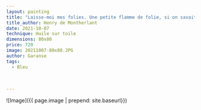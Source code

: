 ```yaml
---
layout: painting
title: "Laisse-moi mes folies. Une petite flamme de folie, si on savait comme la vie s'en éclaire !"       
title_author: Henry de Montherlant
date: 2021-10-07
technique: Huile sur toile
dimensions: 80x80
price: 720
image: 20211007-80x80.JPG
author: Garanse
tags:
  - Bleu
  
  
  
---
```

![Image]({{ page.image | prepend: site.baseurl}})

